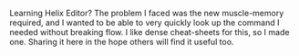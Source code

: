 Learning Helix Editor? The problem I faced was the new muscle-memory required, and I wanted to be able to very quickly look up the command I needed without breaking flow. I like dense cheat-sheets for this, so I made one. Sharing it here in the hope others will find it useful too.
